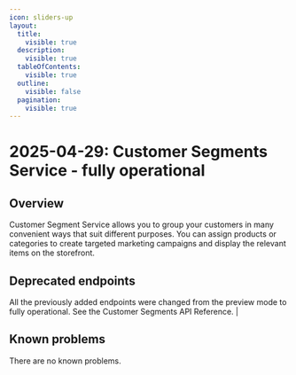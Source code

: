 ```yaml
---
icon: sliders-up
layout:
  title:
    visible: true
  description:
    visible: true
  tableOfContents:
    visible: true
  outline:
    visible: false
  pagination:
    visible: true
---
```


# 2025-04-29: Customer Segments Service - fully operational

## Overview

Customer Segment Service allows you to group your customers in many convenient ways that suit different purposes. You can assign products or categories to create targeted marketing campaigns and display the relevant items on the storefront.

## Deprecated endpoints

All the previously added endpoints were changed from the preview mode to fully operational. See the Customer Segments API Reference.                            |

## Known problems

There are no known problems.